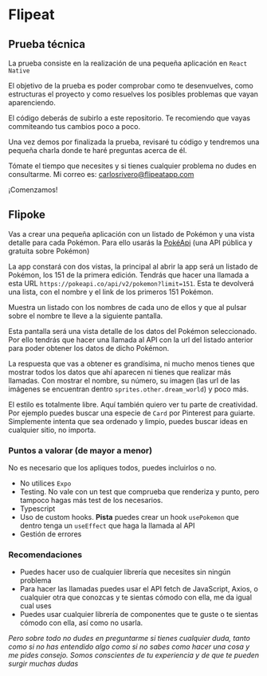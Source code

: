 # Flipeat

## Prueba técnica

La prueba consiste en la realización de una pequeña aplicación en `React Native`

El objetivo de la prueba es poder comprobar como te desenvuelves, como estructuras el proyecto y como resuelves los posibles problemas que vayan aparenciendo.

El código deberás de subirlo a este repositorio. Te recomiendo que vayas commiteando tus cambios poco a poco.

Una vez demos por finalizada la prueba, revisaré tu código y tendremos una pequeña charla donde te haré preguntas acerca de él.

Tómate el tiempo que necesites y si tienes cualquier problema no dudes en consultarme. Mi correo es: carlosrivero@flipeatapp.com

¡Comenzamos!

## Flipoke

Vas a crear una pequeña aplicación con un listado de Pokémon y una vista detalle para cada Pokémon. Para ello usarás la [PokéApi](https://pokeapi.co/) (una API pública y gratuita sobre Pokémon)

La app constará con dos vistas, la principal al abrir la app será un listado de Pokémon, los 151 de la primera edición. Tendrás que hacer una llamada a esta URL `https://pokeapi.co/api/v2/pokemon?limit=151`. Esta te devolverá una lista, con el nombre y el link de los primeros 151 Pokémon.

Muestra un listado con los nombres de cada uno de ellos y que al pulsar sobre el nombre te lleve a la siguiente pantalla.

Esta pantalla será una vista detalle de los datos del Pokémon seleccionado. Por ello tendrás que hacer una llamada al API con la url del listado anterior para poder obtener los datos de dicho Pokémon.

La respuesta que vas a obtener es grandísima, ni mucho menos tienes que mostrar todos los datos que ahí aparecen ni tienes que realizar más llamadas. Con mostrar el nombre, su número, su imagen (las url de las imágenes se encuentran dentro `sprites.other.dream_world`) y poco más.

El estilo es totalmente libre. Aquí también quiero ver tu parte de creatividad. Por ejemplo puedes buscar una especie de `Card` por Pinterest para guiarte. Simplemente intenta que sea ordenado y limpio, puedes buscar ideas en cualquier sitio, no importa.

### Puntos a valorar (de mayor a menor)

No es necesario que los apliques todos, puedes incluirlos o no.

- No utilices `Expo`
- Testing. No vale con un test que comprueba que renderiza y punto, pero tampoco hagas más test de los necesarios.
- Typescript
- Uso de custom hooks. **Pista** puedes crear un hook `usePokemon` que dentro tenga un `useEffect` que haga la llamada al API
- Gestión de errores

### Recomendaciones

- Puedes hacer uso de cualquier librería que necesites sin ningún problema
- Para hacer las llamadas puedes usar el API fetch de JavaScript, Axios, o cualquier otra que conozcas y te sientas cómodo con ella, me da igual cual uses
- Puedes usar cualquier librería de componentes que te guste o te sientas cómodo con ella, así como no usarla.

_Pero sobre todo no dudes en preguntarme si tienes cualquier duda, tanto como si no has entendido algo como si no sabes como hacer una cosa y me pides consejo. Somos conscientes de tu experiencia y de que te pueden surgir muchas dudas_
